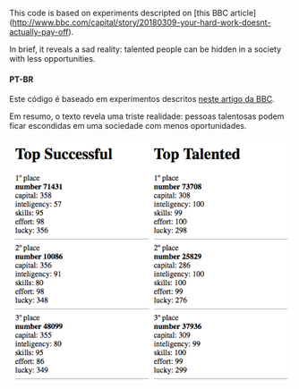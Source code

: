 This code is based on experiments descripted on [this BBC article]
(http://www.bbc.com/capital/story/20180309-your-hard-work-doesnt-actually-pay-off). 

In brief, it reveals a sad reality: talented people can be hidden in a society with less opportunities. 


#### PT-BR
Este código é baseado em experimentos descritos [neste artigo da BBC](https://www.bbc.com/portuguese/amp/vert-cap-43597495).

Em resumo, o texto revela uma triste realidade: pessoas talentosas podem ficar escondidas em uma sociedade com menos oportunidades.

![Result Image](https://raw.githubusercontent.com/orafaelreis/Alessio-Biondo-Experiment-Simplified/master/result.png)
